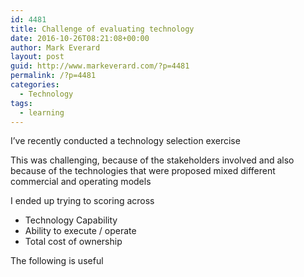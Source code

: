 ```yaml
---
id: 4481
title: Challenge of evaluating technology
date: 2016-10-26T08:21:08+00:00
author: Mark Everard
layout: post
guid: http://www.markeverard.com/?p=4481
permalink: /?p=4481
categories:
  - Technology
tags:
  - learning
---
```

I&#8217;ve recently conducted a technology selection exercise

This was challenging, because of the stakeholders involved and also because of the technologies that were proposed mixed different commercial and operating models

I ended up trying to scoring across

  * Technology Capability
  * Ability to execute / operate
  * Total cost of ownership

The following is useful